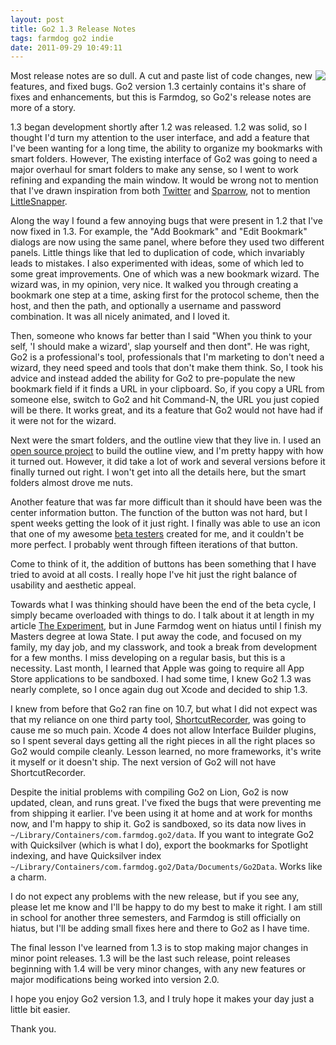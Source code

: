 ```yaml
---
layout: post
title: Go2 1.3 Release Notes
tags: farmdog go2 indie
date: 2011-09-29 10:49:11
---
```

<img src="/images/go_help.png" align="right" />

Most release notes are so dull. A cut and paste list of code changes, new features, and fixed bugs. Go2 version 1.3 certainly contains it's share of fixes and enhancements, but this is Farmdog, so Go2's release notes are more of a story. 

1.3 began development shortly after 1.2 was released. 1.2 was solid, so I thought I'd turn my attention to the user interface, and add a feature that I've been wanting for a long time, the ability to organize my bookmarks with smart folders. However, The existing interface of Go2 was going to need a major overhaul for smart folders to make any sense, so I went to work refining and expanding the main window. It would be wrong not to mention that I've drawn inspiration from both [Twitter][1] and [Sparrow][2], not to mention [LittleSnapper][3]. 

Along the way I found a few annoying bugs that were present in 1.2 that I've now fixed in 1.3. For example, the "Add Bookmark" and "Edit Bookmark" dialogs are now using the same panel, where before they used two different panels. Little things like that led to duplication of code, which invariably leads to mistakes. I also experimented with ideas, some of which led to some great improvements. One of which was a new bookmark wizard. The wizard was, in my opinion, very nice. It walked you through creating a bookmark one step at a time, asking first for the protocol scheme, then the host, and then the path, and optionally a username and password combination. It was all nicely animated, and I loved it. 

Then, someone who knows far better than I said "When you think to your self, 'I should make a wizard', slap yourself and then dont". He was right, Go2 is a professional's tool, professionals that I'm marketing to don't need a wizard, they need speed and tools that don't make them think. So, I took his advice and instead added the ability for Go2 to pre-populate the new bookmark field if it finds a URL in your clipboard. So, if you copy a URL from someone else, switch to Go2 and hit Command-N, the URL you just copied will be there. It works great, and its a feature that Go2 would not have had if it were not for the wizard. 

Next were the smart folders, and the outline view that they live in. I used an [open source project][4] to build the outline view, and I'm pretty happy with how it turned out. However, it did take a lot of work and several versions before it finally turned out right. I won't get into all the details here, but the smart folders almost drove me nuts. 

Another feature that was far more difficult than it should have been was the center information button. The function of the button was not hard, but I spent weeks getting the look of it just right. I finally was able to use an icon that one of my awesome [beta testers][7] created for me, and it couldn't be more perfect. I probably went through fifteen iterations of that button. 

Come to think of it, the addition of buttons has been something that I have tried to avoid at all costs. I really hope I've hit just the right balance of usability and aesthetic appeal. 

Towards what I was thinking should have been the end of the beta cycle, I simply became overloaded with things to do. I talk about it at length in my article [The Experiment][5], but in June Farmdog went on hiatus until I finish my Masters degree at Iowa State. I put away the code, and focused on my family, my day job, and my classwork, and took a break from development for a few months. I miss developing on a regular basis, but this is a necessity. Last month, I learned that Apple was going to require all App Store applications to be sandboxed. I had some time, I knew Go2 1.3 was nearly complete, so I once again dug out Xcode and decided to ship 1.3. 

I knew from before that Go2 ran fine on 10.7, but what I did not expect was that my reliance on one third party tool, [ShortcutRecorder][6], was going to cause me so much pain. Xcode 4 does not allow Interface Builder plugins, so I spent several days getting all the right pieces in all the right places so Go2 would compile cleanly. Lesson learned, no more frameworks, it's write it myself or it doesn't ship. The next version of Go2 will not have ShortcutRecorder. 

Despite the initial problems with compiling Go2 on Lion, Go2 is now updated, clean, and runs great. I've fixed the bugs that were preventing me from shipping it earlier. I've been using it at home and at work for months now, and I'm happy to ship it. Go2 is sandboxed, so its data now lives in `~/Library/Containers/com.farmdog.go2/data`. If you want to integrate Go2 with Quicksilver (which is what I do), export the bookmarks for Spotlight indexing, and have Quicksilver index `~/Library/Containers/com.farmdog.go2/Data/Documents/Go2Data`. Works like a charm. 

I do not expect any problems with the new release, but if you see any, please let me know and I'll be happy to do my best to make it right. I am still in school for another three semesters, and Farmdog is still officially on hiatus, but I'll be adding small fixes here and there to Go2 as I have time.

The final lesson I've learned from 1.3 is to stop making major changes in minor point releases. 1.3 will be the last such release, point releases beginning with 1.4 will be very minor changes, with any new features or major modifications being worked into version 2.0.

I hope you enjoy Go2 version 1.3, and I truly hope it makes your day just a little bit easier. 

Thank you.



[1]: http://itunes.apple.com/us/app/twitter/id409789998?mt=12
[2]: http://www.sparrowmailapp.com/
[3]: http://www.realmacsoftware.com/littlesnapper/
[4]: https://github.com/Perspx/PXSourceList
[5]: http://jonathanbuys.com/07-09-2011/The_Experiment.html
[6]: http://wafflesoftware.net/shortcut/
[7]: http://www.sause.at/
